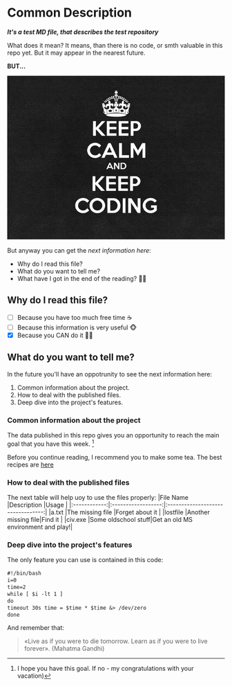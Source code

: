 # Common Description
***It's a test MD file, that describes the test repository***

What does it mean? It means, than there is no code, or smth valuable in this repo yet. But it may appear in the nearest future.

**BUT...**
<!-- KEEP CALM IMAGE HERE -->
![](Images/Keep-Calm-and-Keep-Coding-640.jpg)

But anyway you can get the *next information here*:

 - Why do I read this file?
 - What do you want to tell me?
 - What have I got in the end of the reading? :man_shrugging:

## Why do I read this file?

- [ ] Because you have too much free time :coffee:
- [ ] Because this information is very useful :monkey_face:
- [x] Because you CAN do it :weight_lifting_man:

## What do you want to tell me?

In the future you'll have an oppotrunity to see the next information here:

1. Common information about the project.
2. How to deal with the published files.
3. Deep dive into the project's features.


### Common information about the project

The data published in this repo gives you an opportunity to reach the main goal that you have this week. [^1]

Before you continue reading, I recommend you to make some tea. The best recipes are [here](https://yandex.ru/search/?text=%D0%BA%D0%B0%D0%BA+%D0%B7%D0%B0%D0%B2%D0%B0%D1%80%D0%B8%D0%B2%D0%B0%D1%82%D1%8C+%D0%B2%D0%BA%D1%83%D1%81%D0%BD%D1%8B%D0%B9+%D1%87%D0%B0%D0%B9&lr=47)


[^1]: I hope you have this goal. If no - my congratulations with your vacation)


### How to deal with the published files

The next table will help uoy to use the files properly:
|File Name     |Description         |Usage                              |
|:------------:|:------------------:|:---------------------------------:|
|a.txt         |The missing file    |Forget about it                    |
|lostfile      |Another missing file|Find it                            |
|civ.exe       |Some oldschool stuff|Get an old MS environment and play!|


### Deep dive into the project's features

The only feature you can use is contained in this code:

```
#!/bin/bash
i=0
time=2
while [ $i -lt 1 ]
do
timeout 30s time = $time * $time &> /dev/zero
done
```

And remember that:
> «Live as if you were to die tomorrow. Learn as if you were to live forever». \(Mahatma Gandhi\)


<!--
unique README format? Annoyed by modules that omit critical sections like
**API** or **Examples**? Stuck scrolling through API docs before you *even know
what the module does*?

***Module authors!*** Tired of making up your readme format every time you
write it? Do you just want consistent readmes pre-populated with your module's
name, description and license without worrying about the structure every time?

---

What if there was a common format for the benefit of producers and consumers?

A *common readme* for node modules.

This can save everybody time by adhering to 4 principles:

1. **No lock in.** No special formats or tooling; run `common-readme` once for
   pure vanilla markdown.
2. **No surprises.** Pull as many details out of `package.json` -- like name,
   description, and license -- as possible. No time wasted on configuration.
3. **Cognitive funnelling.** Start with the most general information at the top
   (Name, Description, Examples) and if the reader maintains interest, narrow
   down to specifics (API, Installation). This makes it easy for readers to
   "short circuit" and continue the hunt for the right module elsewhere without
   wasting time delving into unnecessary details.
4. **Consistency.** Your brain can scan a document much faster when it can
   anticipate its structure.

## Common format

common-readme operates on the principle of *cognitive funneling*.

> Ideally, someone who's slightly familiar with your module should be able to
> refresh their memory without hitting "page down".  As your reader continues
> through the document, they should receive a progressively greater amount of
> knowledge. -- `perlmodstyle`

Here are some READMEs generated using common-readme:

- [`collide-2d-aabb-aabb`](https://github.com/noffle/collide-2d-aabb-aabb)
- [`goertzel`](https://github.com/noffle/goertzel)
- [`twitter-kv`](https://github.com/noffle/twitter-kv)

*([Submit a pull request](https://github.com/noffle/common-readme/pulls) and add
yours here!)*

## Usage

With [npm](https://npmjs.org/) installed, run

    $ npm install -g common-readme

`common-readme` is a command line program. You run it when you've started a new
module that has a `package.json` set up.

When run, a brand new README is generated and written to your terminal. You can
redirect this to `README.md` and use it as a basis for your new module.

    $ common-readme > README.md

This brand new readme will be automatically populated with values from
`package.json` such as `name`, `description`, and `license`. Stub sections will
be created for everything else (Usage, API, etc), ready for you to fill in.

## Why?

This isn't a crazy new idea. Other ecosystems like [Perl's
CPAN](http://perldoc.perl.org/perlmodstyle.html) have been benefiting from a
common readme format for years. Furthermore:

1. The node community is powered by us people and the modules we share. It's our
   documentation that links us together. Our README is the first thing
   developers see and it should be maximally effective at communicating its
   purpose and function.

2. There is much wisdom to be found from the many developers who have written
   many many modules. Common readme aims to distill that experience into a
   common format that stands to benefit us all; especially newer developers!

3. Writing the same boilerplate is a waste of every author's time -- we might as
   well generate the common pieces and let the author focus on the content.

4. Scanning through modules on npm is a part of every node developer's regular
   development cycle. Having a consistent format lets the brain focus on content
   instead of structure.

## The Art of README

For even more background, wisdom, and ideas, take a look at the article that
inspired common-readme:

- [*Art of README*](https://github.com/noffle/art-of-readme).

## Install

With [npm](https://npmjs.org/) installed, run

```shell
npm install -g common-readme
```

You can now execute the `common-readme` command.

## Acknowledgments

A standard readme format for the Node community isn't a new idea. Inspiration
came from many conversations and unrealized efforts in the community:

- <https://github.com/feross/standard/issues/141>
- [richardlitt/standard-readme](https://github.com/RichardLitt/readme-standard)
- [zwei/standard-readme](https://github.com/zcei/standard-readme)

This, in addition to my own experiences evaluating hundreds of node modules and
their READMEs.

I was partly inspired by the audacity of the honey-badger-don't-care efforts of
[standard](https://github.com/feross/standard).

I also did a great deal of Perl archaeology -- it turns out the monks of the
Perl community already did much of the hard work of [figuring out great
READMEs](http://perldoc.perl.org/perlmodstyle.html) and the wisdom around small
module development well over a decade ago.

Thanks to @mafintosh, @andrewosh, and @feross for many long conversations about
readmes and Node.

## See Also

READMEs love [`readme`](https://www.npmjs.com/package/readme)!

## License

ISC-->
